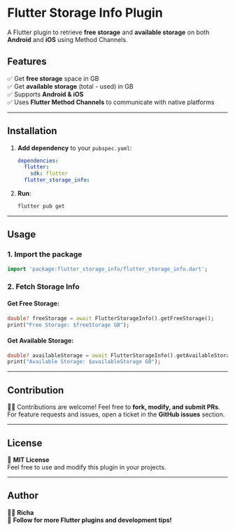 # Flutter Storage Info Plugin
A Flutter plugin to retrieve **free storage** and **available storage** on both **Android** and **iOS** using Method Channels.

## Features

✅ Get **free storage** space in GB  
✅ Get **available storage** (total - used) in GB  
✅ Supports **Android & iOS**  
✅ Uses **Flutter Method Channels** to communicate with native platforms  

---

## Installation

1. **Add dependency** to your `pubspec.yaml`:
   ```yaml
   dependencies:
     flutter:
       sdk: flutter
     flutter_storage_info:
   ```
2. **Run**:
   ```sh
   flutter pub get
   ```

---

## Usage

### **1. Import the package**
```dart
import 'package:flutter_storage_info/flutter_storage_info.dart';
```

### **2. Fetch Storage Info**

#### Get Free Storage:
```dart
double? freeStorage = await FlutterStorageInfo().getFreeStorage();
print("Free Storage: $freeStorage GB");
```

#### Get Available Storage:
```dart
double? availableStorage = await FlutterStorageInfo().getAvailableStorage();
print("Available Storage: $availableStorage GB");
```

---


## Contribution

👨‍💻 Contributions are welcome! Feel free to **fork, modify, and submit PRs**.  
For feature requests and issues, open a ticket in the **GitHub issues** section.

---

## License

📝 **MIT License**  
Feel free to use and modify this plugin in your projects.

---

## Author

👩‍💻 **Richa**  
🚀 **Follow for more Flutter plugins and development tips!**

```